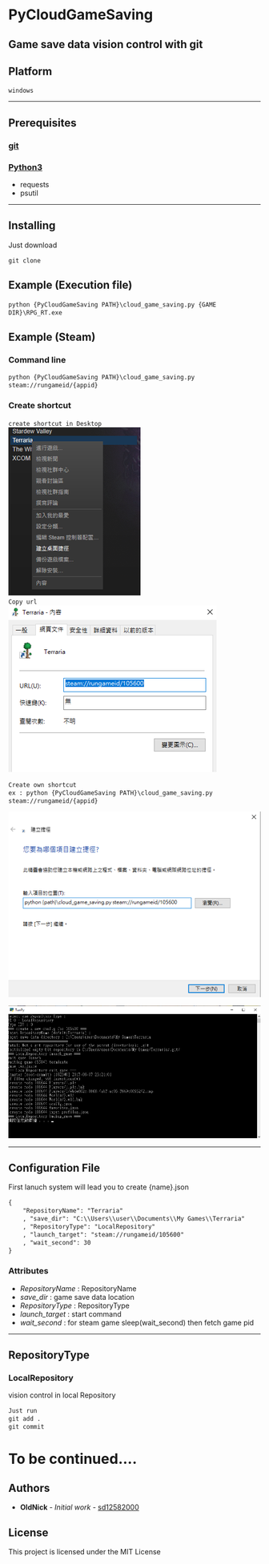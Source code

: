 # PyCloudGameSaving

Game save data vision control with git
---
## Platform 
```
windows
```
---
## Prerequisites

### [git](https://git-scm.com/)
### [Python3](https://www.python.org/)
* requests
* psutil

---
## Installing

Just download

```
git clone 
```

## Example (Execution file)
```
python {PyCloudGameSaving PATH}\cloud_game_saving.py {GAME DIR}\RPG_RT.exe
```

## Example (Steam)
### Command line
```
python {PyCloudGameSaving PATH}\cloud_game_saving.py steam://rungameid/{appid}
```
### Create shortcut
`create shortcut in Desktop`  
![get game shortcut](img/shortlink.png)  
`Copy url`  
![Copy shortcut url](img/urlscheme.png)  
```
Create own shortcut
ex : python {PyCloudGameSaving PATH}\cloud_game_saving.py steam://rungameid/{appid}
```  
![Create own shortcut](img/line.png) 

![play](img/play.png) 

---
## Configuration File

First lanuch system will lead you to create {name}.json
```
{
    "RepositoryName": "Terraria"
    , "save_dir": "C:\\Users\\user\\Documents\\My Games\\Terraria"
    , "RepositoryType": "LocalRepository"
    , "launch_target": "steam://rungameid/105600"
    , "wait_second": 30
}
```
### Attributes
* *RepositoryName* : RepositoryName
* *save_dir* : game save data location 
* *RepositoryType* : RepositoryType
* *launch_target* : start command
* *wait_second* : for steam game sleep(wait_second) then fetch game pid
---
## RepositoryType

### LocalRepository
vision control in local Repository

```
Just run 
git add .
git commit 
```

# To be continued....

## Authors

* **OldNick** - *Initial work* - [sd12582000](https://github.com/sd12582000)

## License

This project is licensed under the MIT License 
